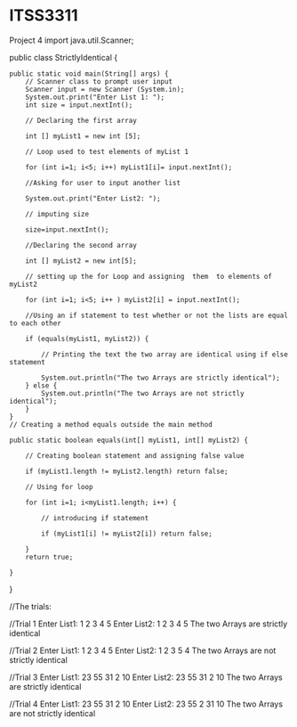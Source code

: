 # ITSS3311
Project 4
import java.util.Scanner;
	
public class StrictlyIdentical {

	public static void main(String[] args) {
		// Scanner class to prompt user input
		Scanner input = new Scanner (System.in);
		System.out.print("Enter List 1: ");
		int size = input.nextInt();
		
		// Declaring the first array
		
		int [] myList1 = new int [5];
		
		// Loop used to test elements of myList 1
		
		for (int i=1; i<5; i++) myList1[i]= input.nextInt();
		
		//Asking for user to input another list
		
		System.out.print("Enter List2: ");
		
		// imputing size
		
		size=input.nextInt();
		
		//Declaring the second array
		
		int [] myList2 = new int[5];
		
		// setting up the for Loop and assigning  them  to elements of myList2
		
		for (int i=1; i<5; i++ ) myList2[i] = input.nextInt();
		
		//Using an if statement to test whether or not the lists are equal to each other
		
		if (equals(myList1, myList2)) {
			
			// Printing the text the two array are identical using if else statement
			
			System.out.println("The two Arrays are strictly identical");
		} else {
			System.out.println("The two Arrays are not strictly identical");
		}
	}
	// Creating a method equals outside the main method
	
	public static boolean equals(int[] myList1, int[] myList2) {
		
		// Creating boolean statement and assigning false value
		
		if (myList1.length != myList2.length) return false;
		
		// Using for loop
		
		for (int i=1; i<myList1.length; i++) {
			
			// introducing if statement
			
			if (myList1[i] != myList2[i]) return false;	
			
		}
		return true;
			
	}
}

//The trials:

//Trial 1
Enter List1: 1 2 3 4 5
Enter List2: 1 2 3 4 5
The two Arrays are strictly identical

//Trial 2
Enter List1: 1 2 3 4 5
Enter List2: 1 2 3 5 4
The two Arrays are not strictly identical

//Trial 3
Enter List1: 23 55 31 2 10
Enter List2: 23 55 31 2 10
The two Arrays are strictly identical

//Trial 4
Enter List1: 23 55 31 2 10
Enter List2: 23 55 2 31 10
The two Arrays are not strictly identical
